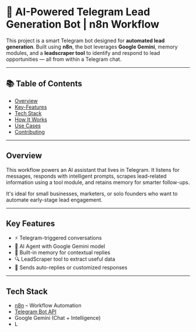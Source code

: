 # 🚀 AI-Powered Telegram Lead Generation Bot | n8n Workflow

This project is a smart Telegram bot designed for **automated lead generation**. Built using **n8n**, the bot leverages **Google Gemini**, memory modules, and a **leadscraper tool** to identify and respond to lead opportunities — all from within a Telegram chat.

---

## 📚 Table of Contents
- [Overview](#overview)
- [Key-Features](#key-features)
- [Tech Stack](#tech-stack)
- [How It Works](#how-it-works)
- [Use Cases](#use-cases)
- [Contributing](#contributing)

---

## Overview

This workflow powers an AI assistant that lives in Telegram. It listens for messages, responds with intelligent prompts, scrapes lead-related information using a tool module, and retains memory for smarter follow-ups.

It's ideal for small businesses, marketers, or solo founders who want to automate early-stage lead engagement.

---

## Key Features

- ⚡ Telegram-triggered conversations  
- 🤖 AI Agent with Google Gemini model  
- 💾 Built-in memory for contextual replies  
- 🔍 LeadScraper tool to extract useful data  
- 💬 Sends auto-replies or customized responses

---

## Tech Stack

- [n8n](https://n8n.io) – Workflow Automation  
- [Telegram Bot API](https://core.telegram.org/bots/api)  
- Google Gemini (Chat + Intelligence)  
- L
